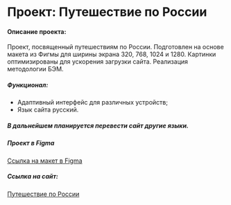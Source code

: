 # Проект: Путешествие по России

#### Описание проекта:
Проект, посвященный путешествиям по России.
Подготовлен на основе макета из Фигмы для ширины экрана 320, 768, 1024 и 1280.
Картинки оптимизированы для ускорения загрузки сайта. Реализация методологии БЭМ. 

##### Функционал:

* Адаптивный интерфейс для различных устройств;
* Язык сайта русский.

##### В дальнейшем планируется перевести сайт другие языки.

##### Проект в **Figma**

[Ссылка на макет в Figma](https://www.figma.com/file/5S2WSbEFL6awjVWJ0NWL8Q/Sprint-3_-Russia-_-desktop-%2B-mobile?t=HhCPLeky0BXrlSnJ-0)

##### Ссылка на сайт:

[Путешествие по России](https://dmitrii1331.github.io/russian-travel-bootcamp/index.html)

